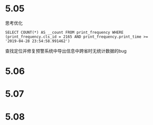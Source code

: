 # 5.05

思考优化

```
SELECT COUNT(*) AS __count FROM print_frequency WHERE (print_frequency.cls_id = 2165 AND print_frequency.print_time >= '2019-04-28 23:54:58.991462')
```

查找定位并修复预警系统中导出信息中跨省时无统计数据的bug

# 5.06



# 5.07



# 5.08

